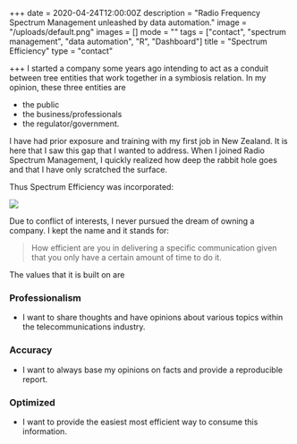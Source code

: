 +++
date = 2020-04-24T12:00:00Z
description = "Radio Frequency Spectrum Management unleashed by data automation."
image = "/uploads/default.png"
images = []
mode = ""
tags = ["contact", "spectrum management", "data automation", "R", "Dashboard"]
title = "Spectrum Efficiency"
type = "contact"

+++
I started a company some years ago intending to act as a conduit between tree entities that work together in a symbiosis relation.
In my opinion, these three entities are

* the public
* the business/professionals
* the regulator/government.

I have had prior exposure and training with my first job in New Zealand. It is here that I saw this gap that I wanted to address. When I joined Radio Spectrum Management, I quickly realized how deep the rabbit hole goes and that I have only scratched the surface.

Thus Spectrum Efficiency was incorporated:

![](/uploads/spectrum_efficiency_limited_certificate_of_incorporation.JPG)

Due to conflict of interests, I never pursued the dream of owning a company. I kept the name and it stands for:

> How efficient are you in delivering a specific communication given that you only have a certain amount of time to do it.

The values that it is built on are 

### Professionalism 

* I want to share thoughts and have opinions about various topics within the telecommunications industry.

### Accuracy 

* I want to always base my opinions on facts and provide a reproducible report. 

### Optimized

* I want to provide the easiest most efficient way to consume this information. 